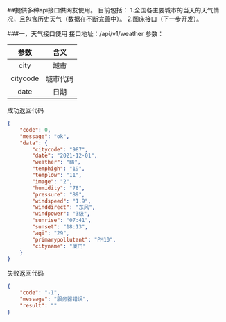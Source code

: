 ##提供多种api接口供网友使用。
目前包括：
1.全国各主要城市的当天的天气情况，且包含历史天气（数据在不断完善中）。
2.图床接口（下一步开发）。

###一，天气接口使用
接口地址：/api/v1/weather
参数：

| 参数 | 含义 |
|:-----:|:-----:|
|city| 城市|广州|
|citycode|城市代码|
|date|日期|

成功返回代码
```json
{
    "code": 0,
    "message": "ok",
    "data": {
        "citycode": "987",
        "date": "2021-12-01",
        "weather": "晴",
        "temphigh": "19",
        "templow": "11",
        "image": "2",
        "humidity": "78",
        "pressure": "89",
        "windspeed": "1.9",
        "winddirect": "东风",
        "windpower": "3级",
        "sunrise": "07:41",
        "sunset": "18:13",
        "aqi": "29",
        "primarypollutant": "PM10",
        "cityname": "厦门"
    }
}
```

失败返回代码 
```json
{
    "code": "-1",
    "message": "服务器错误",
    "result": ""
}
```